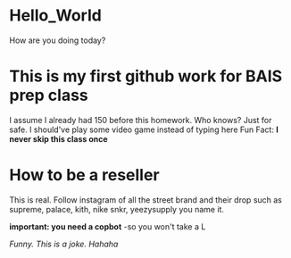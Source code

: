 # Hello_World
How are you doing today?

# This is my first github work for BAIS prep class
I assume I already had 150 before this homework. Who knows? Just for safe. I should've play some video game instead of typing here
Fun Fact: **I never skip this class once** 

# How to be a reseller
This is real. Follow instagram of all the street brand and their drop
such as supreme, palace, kith, nike snkr, yeezysupply
you name it.

**important: you need a copbot** 
-so you won't take a L 

*Funny. This is a joke. Hahaha* 
